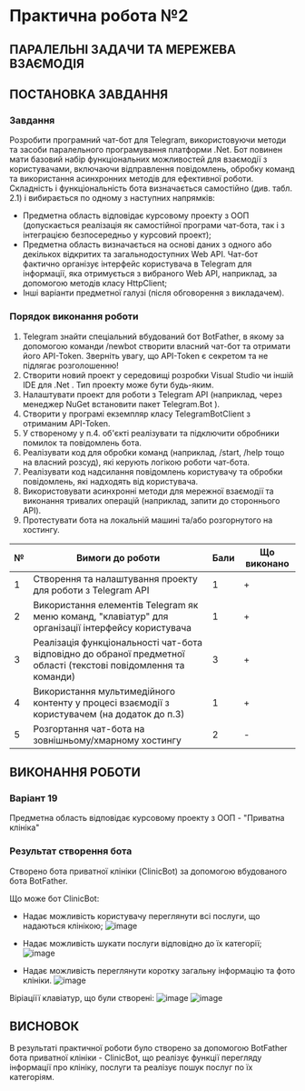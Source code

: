 # Практична робота №2
## ПАРАЛЕЛЬНІ ЗАДАЧИ ТА МЕРЕЖЕВА ВЗАЄМОДІЯ
## ПОСТАНОВКА ЗАВДАННЯ
### Завдання
Розробити програмний чат-бот для Telegram, використовуючи методи та засоби паралельного програмування платформи .Net. Бот повинен мати базовий набір функціональних можливостей для взаємодії з користувачами, включаючи відправлення повідомлень, обробку команд та використання асинхронних методів для ефективної роботи. Складність і функціональність бота визначається самостійно (див. табл. 2.1) і вибирається по одному з наступних напрямків:
- Предметна область відповідає курсовому проекту з ООП (допускається реалізація як самостійної програми чат-бота, так і з інтеграцією безпосередньо у курсовий проект);
- Предметна область визначається на основі даних з одного або декількох відкритих та загальнодоступних Web API. Чат-бот фактично організує інтерфейс користувача в Telegram для інформації, яка отримується з вибраного Web API, наприклад, за допомогою методів класу HttpClient;
- Інші варіанти предметної галузі (після обговорення з викладачем).
### Порядок виконання роботи
1. Telegram знайти спеціальний вбудований бот BotFather, в якому за допомогою команди /newbot створити власний чат-бот та отримати його API-Token. Зверніть увагу, що API-Token є секретом та не підлягає розголошенню!
2. Створити новий проект у середовищі розробки Visual Studio чи іншій IDE для .Net . Тип проекту може бути будь-яким.
3. Налаштувати проект для роботи з Telegram API (наприклад, через менеджер NuGet встановити пакет Telegram.Bot ).
4. Створити у програмі екземпляр класу TelegramBotClient з отриманим API-Token.
5. У створеному у п.4. об'єкті реалізувати та підключити обробники помилок та повідомлень бота.
6. Реалізувати код для обробки команд (наприклад, /start, /help тощо на власний розсуд), які керують логікою роботи чат-бота.
7. Реалізувати код надсилання повідомлень користувачу та обробки повідомлень, які надходять від користувача.
8. Використовувати асинхронні методи для мережної взаємодії та виконання тривалих операцій (наприклад, запити до стороннього API).
9. Протестувати бота на локальній машині та/або розгорнутого на хостингу.

| № | Вимоги до роботи  | Бали | Що виконано| 
---| ------------- | ------------- |---|
1| Створення та налаштування проекту для роботи з Telegram API  | 1  | +
2| Використання елементів Telegram як меню команд, "клавіатур" для організації інтерфейсу користувача | 1  | +
3| Реалізація функціональності чат-бота відповідно до обраної предметної області (текстові повідомлення та команди)  | 3  | +
4| Використання мультимедійного контенту у процесі взаємодії з користувачем (на додаток до п.3) | 1  | +
5| Розгортання чат-бота на зовнішньому/хмарному хостингу | 2  | -

## ВИКОНАННЯ РОБОТИ
### Варіант 19
Предметна область відповідає курсовому проекту з ООП - "Приватна клініка"
### Результат створення бота
Створено бота приватної клініки (ClinicBot) за допомогою вбудованого бота BotFather.

Що може бот ClinicBot:
-	Надає можливість користувачу переглянути всі послуги, що надаються клінікою;
 ![image](https://github.com/JuliaSylenok/BotClinic/assets/149322465/163c4560-6e24-42f7-a751-3c71ca0e0bca)

-	Надає можливість шукати послуги відповідно до їх категорії;
 ![image](https://github.com/JuliaSylenok/BotClinic/assets/149322465/dec520ed-e383-4c45-ba3c-4332bd663caf)

-	Надає можливість переглянути коротку загальну інформацію та фото клініки.
 ![image](https://github.com/JuliaSylenok/BotClinic/assets/149322465/8b8c8e69-591a-411a-a224-34dab9de3472)

Віріаціїї клавіатур, що були створені:
![image](https://github.com/JuliaSylenok/BotClinic/assets/149322465/ab2ac8a8-0116-411c-aae9-ccabaf0fa8cf)
![image](https://github.com/JuliaSylenok/BotClinic/assets/149322465/b9d6690e-97bb-4233-98aa-9233989c7a03)

## ВИСНОВОК

В результаті практичної роботи було створено за допомогою BotFather бота приватної клініки - ClinicBot, що реалізує функції перегляду інформації про клініку, послуги та реалізує пошук послуг по їх категоріям.

